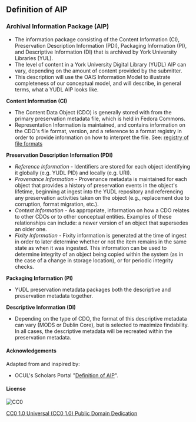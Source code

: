 ## Definition of AIP

### Archival Information Package (AIP)

- The information package consisting of the Content Information (CI), Preservation Description Information (PDI), Packaging Information (PI), and Descriptive Information (DI) that is archived by York University Libraries (YUL).
- The level of content in a York University Digital Library (YUDL) AIP can vary, depending on the amount of content provided by the submitter.
- This description will use the OAIS Information Model to illustrate completeness of our conceptual model, and will describe, in general terms, what a YUDL AIP looks like.

**Content Information (CI)**

- The Content Data Object (CDO) is generally stored with from the primary preservation metadata file, which is held in Fedora Commons.
- Representation Information is maintained, and contains information on the CDO's file format, version, and a reference to a format registry in order to provide information on how to interpret the file. See: [registry of file formats](http://digital.library.yorku.ca/content/registry-file-formats)

**Preservation Description Information (PDI)**

- *Reference Information* - Identifiers are stored for each object identifying it globally (e.g. YUDL PID) and locally (e.g. URI).
- *Provenance Information* - Provenance metadata is maintained for each object that provides a history of preservation events in the object's lifetime, beginning at ingest into the YUDL repository and referencing any preservation activities taken on the object (e.g., replacement due to corruption, format migration, etc.).
- *Context Information* - As appropriate, information on how a CDO relates to other CDOs or to other conceptual entities. Examples of these relationships can include: a newer version of an object that supersedes an older one.
- *Fixity Information* - Fixity information is generated at the time of ingest in order to later determine whether or not the item remains in the same state as when it was ingested. This information can be used to determine integrity of an object being copied within the system (as in the case of a change in storage location), or for periodic integrity checks.

**Packaging Information (PI)**

- YUDL preservation metadata packages both the descriptive and preservation metadata together.

**Descriptive Information (DI)**

- Depending on the type of CDO, the format of this descriptive metadata can vary (MODS or Dublin Core), but is selected to maximize findability. In all cases, the descriptive metadata will be recreated within the preservation metadata.

#### Acknowledgements

Adapted from and inspired by:

* OCUL's Scholars Portal "[Definition of AIP](https://spotdocs.scholarsportal.info/display/OAIS/Definition+of+AIP)".

#### License

![CC0](https://i.creativecommons.org/p/zero/1.0/88x31.png "CC0")

[CC0 1.0 Universal (CC0 1.0) Public Domain Dedication](http://creativecommons.org/publicdomain/zero/1.0/)
